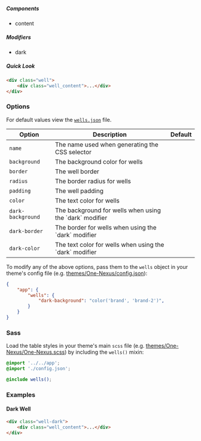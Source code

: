 ##### Components

* content

##### Modifiers

* dark

##### Quick Look

```html
<div class="well">
    <div class="well_content">...</div>
</div>
```

### Options

For default values view the [`wells.json`](wells.json) file.

<table class="table">
    <thead>
        <tr>
            <th>Option</th>
            <th>Description</th>
            <th>Default</th>
        </tr>
    </thead>
    <tbody>
        <tr>
            <td><code>name</code></td>
            <td>The name used when generating the CSS selector</td>
        </tr>
        <tr>
            <td><code>background</code></td>
            <td>The background color for wells</td>
        </tr>
        <tr>
            <td><code>border</code></td>
            <td>The well border</td>
        </tr>
        <tr>
            <td><code>radius</code></td>
            <td>The border radius for wells</td>
        </tr>
        <tr>
            <td><code>padding</code></td>
            <td>The well padding</td>
        </tr>
        <tr>
            <td><code>color</code></td>
            <td>The text color for wells</td>
        </tr>
        <tr>
            <td><code>dark-background</code></td>
            <td>The background for wells when using the `dark` modifier</td>
        </tr>
        <tr>
            <td><code>dark-border</code></td>
            <td>The border for wells when using the `dark` modifier</td>
        </tr>
        <tr>
            <td><code>dark-color</code></td>
            <td>The text color for wells when using the `dark` modifier</td>
        </tr>
    </tbody>
</table>

To modify any of the above options, pass them to the `wells` object in your theme's config file (e.g. [themes/One-Nexus/config.json](../../../themes/One-Nexus/config.json)):

```json
{
    "app": {
        "wells": {
            "dark-background": "color('brand', 'brand-2')",
        }
    }
}
```

### Sass

Load the table styles in your theme's main `scss` file (e.g. [themes/One-Nexus/One-Nexus.scss](../../../themes/One-Nexus/One-Nexus.scss)) by including the `wells()` mixin:

```scss
@import '../../app';
@import './config.json';

@include wells();
```

### Examples

#### Dark Well

```html
<div class="well-dark">
    <div class="well_content">...</div>
</div>
```